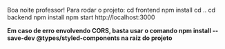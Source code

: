 Boa noite professor!
Para rodar o projeto:
cd frontend
npm install
cd ..
cd backend
npm install
npm start
http://localhost:3000

**Em caso de erro envolvendo CORS, basta usar o comando npm install --save-dev @types/styled-components na raiz do projeto**
